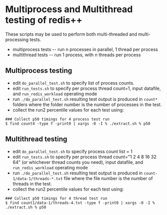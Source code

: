 # Multiprocess and Multithread testing of redis++

These scripts may be used to perform both multi-threaded and multi-processing tests.

* multiprocess tests -- run n processes in parallel, 1 thread per process
* multithread tests -- run 1 process, with n threads per process

## Multiprocess testing

* edit `do_parallel_test.sh` to specify list of process counts. 
* edit  `run_tests.sh` to specify per process thread count=1, input datafile, and `run_redis_workload` operating mode
* run `./do_parallel_test.sh` resulting test output is produced in `count*` folders where the folder number is the number of
  processes in the test.
* collect the run2 percentile values for each test using:

```
### Collect p50 timings for 4 process test run
$ find count4 -type f -print0 | xargs -0 -I % ./extract.sh % p50
```

## Multithread testing

* edit `do_parallel_test.sh` to specify process count list = 1 
* edit  `run_tests.sh` to specify per process thread count="1 2 4 8 16 32 64" (or whichever thread counts you need),
  input datafile, and `run_redis_workload` operating mode
* run `./do_parallel_test.sh` resulting test output is produced in `count-1/data-1/threads-*.txt` file where the file
  number is the number of threads in the test.
* collect the run2 percentile values for each test using:

```
### Collect p50 timings for 4 thread test run
$ find count1/data-1/threads-4.txt -type f -print0 | xargs -0 -I % ./extract.sh % p50
```

